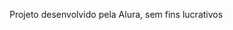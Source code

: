 <!DOCTYPE html>
<html lang="pt-br">
<head>
    <meta charset="UTF-8">
        <meta name="viewport" content="width=device-width, initial-scale=1.0">
            <link rel="stylesheet" href="assets/style.css">
                <title>Flashcard</title>
                </head>
                <body>
                    <main>
                            <section id="container">
                                        <!-- <article class="cartao">
                                                        <div class="cartao__conteudo">
                                                                            <h3>Programação</h3>
                                                                                                <div class="cartao__conteudo__pergunta">
                                                                                                                        <p>O que é JavaScript?</p>
                                                                                                                                            </div>
                                                                                                                                                                <div class="cartao__conteudo__resposta">
                                                                                                                                                                                        <p>O JavaScript é uma linguagem de programação</p>
                                                                                                                                                                                                            </div>
                                                                                                                                                                                                                            </div>
                                                                                                                                                                                                                                        </article> -->
                                                                                                                                                                                                                                                </section>
                                                                                                                                                                                                                                                    </main>
                                                                                                                                                                                                                                                        <footer>
                                                                                                                                                                                                                                                                <p>Projeto desenvolvido pela Alura, sem fins lucrativos</p>
                                                                                                                                                                                                                                                                    </footer>
                                                                                                                                                                                                                                                                        <script src="app.js"></script>
                                                                                                                                                                                                                                                                            <script src="perguntas.js"></script>
                                                                                                                                                                                                                                                                            </body>
                                                                                                                                                                                                                                                                            </html>